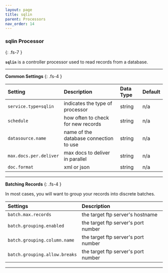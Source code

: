 ```yaml
---
layout: page
title: sqlin
parent: Processors
nav_order: 14
---
```


### sqlin Processor
{: .fs-7 }

**`sqlin`** is a controller processor used to read records from a database.


---

**Common Settings**
{: .fs-4 }


| **Setting**                   | **Description**           | **Data Type** | **Default**    |
|:------------------------------|:--------------------------|:--------------|:---------------|
| `service.type=sqlin`          | indicates the type of processor | string | n/a |
| `schedule`                    | how often to check for new records | string | n/a |
| `datasource.name`             | name of the database connection to use | string | n/a |
| `max.docs.per.deliver`        | max docs to deliver in parallel | string | n/a |
| `doc.format`                  | xml or json | string | n/a |

---

**Batching Records**
{: .fs-4 }

In most cases, you will want to group your records into discrete batches.


| **Settings**                   | **Description**           |
|:-------------------------------|:--------------------------|
| `batch.max.records`            | the target ftp server's hostname |
| `batch.grouping.enabled`       | the target ftp server's port number |
| `batch.grouping.column.name`   | the target ftp server's port number |
| `batch.grouping.allow.breaks`  | the target ftp server's port number |

---

